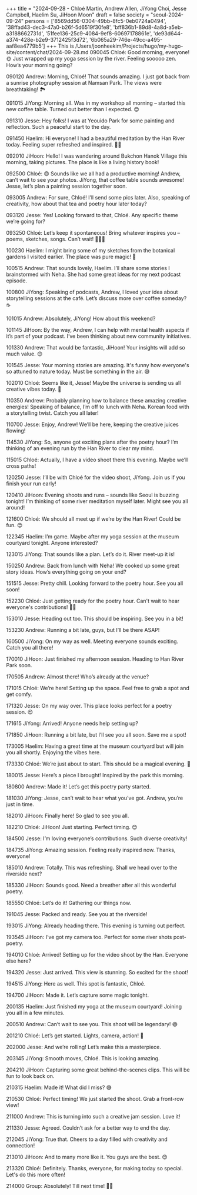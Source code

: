 +++
title = "2024-09-28 - Chloé Martin, Andrew Allen, JiYong Choi, Jesse Campbell, Haelim Su, JiHoon Moon"
draft = false
society = "seoul-2024-09-24"
persons = ['8569dd56-0304-49bb-8fc5-0eb0724a0494', '38ffad43-dec3-47a0-b26f-5d6519f30fe8', 'bff836b1-89d8-4a8d-a5eb-a3188662731d', '51fee136-25c9-4084-9ef8-60697178861e', 'de93d644-a374-428e-b2e9-3712425f3d72', '6b065a29-746e-49cc-a495-aaf8ea4779b5']
+++
This is /Users/joonheekim/Projects/hugo/my-hugo-site/content/chat/2024-09-28.md
090045 Chloé: Good morning, everyone! 🌞 Just wrapped up my yoga session by the river. Feeling sooooo zen. How’s your morning going?

090120 Andrew: Morning, Chloé! That sounds amazing. I just got back from a sunrise photography session at Namsan Park. The views were breathtaking! 🏞️

091015 JiYong: Morning all. Was in my workshop all morning – started this new coffee table. Turned out better than I expected. 😊

091310 Jesse: Hey folks! I was at Yeouido Park for some painting and reflection. Such a peaceful start to the day. 

091450 Haelim: Hi everyone! I had a beautiful meditation by the Han River today. Feeling super refreshed and inspired. 🌿✨

092010 JiHoon: Hello! I was wandering around Bukchon Hanok Village this morning, taking pictures. The place is like a living history book!

092500 Chloé: 😍 Sounds like we all had a productive morning! Andrew, can’t wait to see your photos. JiYong, that coffee table sounds awesome! Jesse, let’s plan a painting session together soon.

093005 Andrew: For sure, Chloé! I’ll send some pics later. Also, speaking of creativity, how about that tea and poetry hour later today? 

093120 Jesse: Yes! Looking forward to that, Chloé. Any specific theme we’re going for?

093250 Chloé: Let’s keep it spontaneous! Bring whatever inspires you – poems, sketches, songs. Can’t wait! 🎨🎤📖

100230 Haelim: I might bring some of my sketches from the botanical gardens I visited earlier. The place was pure magic! 🌸

100515 Andrew: That sounds lovely, Haelim. I’ll share some stories I brainstormed with Neha. She had some great ideas for my next podcast episode.

100800 JiYong: Speaking of podcasts, Andrew, I loved your idea about storytelling sessions at the café. Let’s discuss more over coffee someday? ☕

101015 Andrew: Absolutely, JiYong! How about this weekend?

101145 JiHoon: By the way, Andrew, I can help with mental health aspects if it’s part of your podcast. I’ve been thinking about new community initiatives. 

101330 Andrew: That would be fantastic, JiHoon! Your insights will add so much value. 😊

101545 Jesse: Your morning stories are amazing. It's funny how everyone's so attuned to nature today. Must be something in the air. 😅

102010 Chloé: Seems like it, Jesse! Maybe the universe is sending us all creative vibes today. 🌌

110350 Andrew: Probably planning how to balance these amazing creative energies! Speaking of balance, I’m off to lunch with Neha. Korean food with a storytelling twist. Catch you all later! 

110700 Jesse: Enjoy, Andrew! We’ll be here, keeping the creative juices flowing!

114530 JiYong: So, anyone got exciting plans after the poetry hour? I’m thinking of an evening run by the Han River to clear my mind. 

115015 Chloé: Actually, I have a video shoot there this evening. Maybe we’ll cross paths!

120250 Jesse: I’ll be with Chloé for the video shoot, JiYong. Join us if you finish your run early!

120410 JiHoon: Evening shoots and runs – sounds like Seoul is buzzing tonight! I’m thinking of some river meditation myself later. Might see you all around!

121600 Chloé: We should all meet up if we’re by the Han River! Could be fun. 😊

122345 Haelim: I’m game. Maybe after my yoga session at the museum courtyard tonight. Anyone interested?

123015 JiYong: That sounds like a plan. Let’s do it. River meet-up it is!

150250 Andrew: Back from lunch with Neha! We cooked up some great story ideas. How’s everything going on your end?

151515 Jesse: Pretty chill. Looking forward to the poetry hour. See you all soon!

152230 Chloé: Just getting ready for the poetry hour. Can't wait to hear everyone's contributions! 🌺🎶

153010 Jesse: Heading out too. This should be inspiring. See you in a bit!

153230 Andrew: Running a bit late, guys, but I’ll be there ASAP!

160500 JiYong: On my way as well. Meeting everyone sounds exciting. Catch you all there!

170010 JiHoon: Just finished my afternoon session. Heading to Han River Park soon.

170505 Andrew: Almost there! Who’s already at the venue?

171015 Chloé: We’re here! Setting up the space. Feel free to grab a spot and get comfy.

171320 Jesse: On my way over. This place looks perfect for a poetry session. 😍

171615 JiYong: Arrived! Anyone needs help setting up?

171850 JiHoon: Running a bit late, but I’ll see you all soon. Save me a spot!

173005 Haelim: Having a great time at the museum courtyard but will join you all shortly. Enjoying the vibes here.

173330 Chloé: We’re just about to start. This should be a magical evening. 🌟

180015 Jesse: Here’s a piece I brought! Inspired by the park this morning. 

180800 Andrew: Made it! Let’s get this poetry party started.

181030 JiYong: Jesse, can’t wait to hear what you’ve got. Andrew, you’re just in time.

182010 JiHoon: Finally here! So glad to see you all.

182210 Chloé: JiHoon! Just starting. Perfect timing. 😊

184500 Jesse: I’m loving everyone’s contributions. Such diverse creativity!

184735 JiYong: Amazing session. Feeling really inspired now. Thanks, everyone!

185010 Andrew: Totally. This was refreshing. Shall we head over to the riverside next?

185330 JiHoon: Sounds good. Need a breather after all this wonderful poetry.

185550 Chloé: Let’s do it! Gathering our things now.

191045 Jesse: Packed and ready. See you at the riverside!

193015 JiYong: Already heading there. This evening is turning out perfect.

193545 JiHoon: I’ve got my camera too. Perfect for some river shots post-poetry. 

194010 Chloé: Arrived! Setting up for the video shoot by the Han. Everyone else here?

194320 Jesse: Just arrived. This view is stunning. So excited for the shoot!

194515 JiYong: Here as well. This spot is fantastic, Chloé.

194700 JiHoon: Made it. Let’s capture some magic tonight.

200135 Haelim: Just finished my yoga at the museum courtyard! Joining you all in a few minutes.

200510 Andrew: Can’t wait to see you. This shoot will be legendary! 😄

201210 Chloé: Let’s get started. Lights, camera, action! 🎥

202000 Jesse: And we’re rolling! Let’s make this a masterpiece.

203145 JiYong: Smooth moves, Chloé. This is looking amazing.

204210 JiHoon: Capturing some great behind-the-scenes clips. This will be fun to look back on.

210315 Haelim: Made it! What did I miss? 😅

210530 Chloé: Perfect timing! We just started the shoot. Grab a front-row view!

211000 Andrew: This is turning into such a creative jam session. Love it!

211330 Jesse: Agreed. Couldn’t ask for a better way to end the day.

212045 JiYong: True that. Cheers to a day filled with creativity and connection!

213010 JiHoon: And to many more like it. You guys are the best. 😊

213320 Chloé: Definitely. Thanks, everyone, for making today so special. Let's do this more often!

214000 Group: Absolutely! Till next time! 🚀✨
